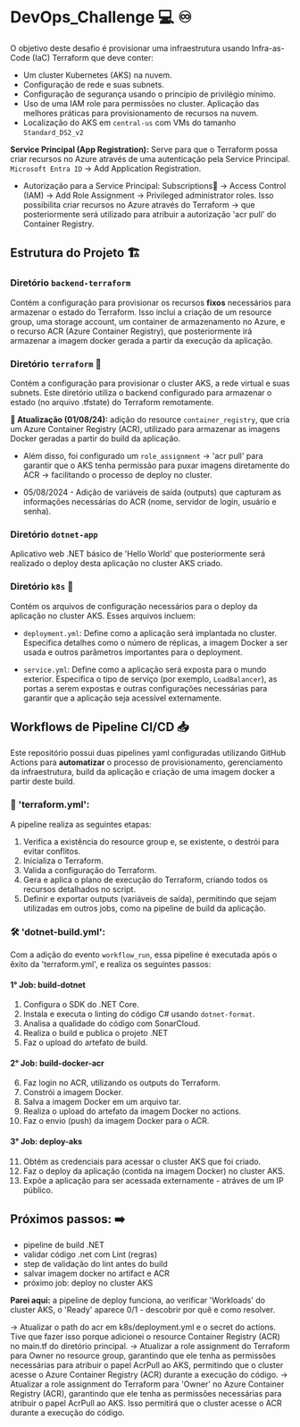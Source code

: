 # DevOps_Challenge 💻 ♾️
O objetivo deste desafio é provisionar uma infraestrutura usando Infra-as-Code (IaC) Terraform que deve conter:

- Um cluster Kubernetes (AKS) na nuvem. 
- Configuração de rede e suas subnets.
- Configuração de segurança usando o princípio de privilégio mínimo.
- Uso de uma IAM role para permissões no cluster.
Aplicação das melhores práticas para provisionamento de recursos na nuvem.
- Localização do AKS em `central-us` com VMs do tamanho `Standard_DS2_v2`

**Service Principal (App Registration):** Serve para que o Terraform possa criar recursos no Azure através de uma autenticação pela Service Principal. `Microsoft Entra ID` → Add Application Registration.

- Autorização para a Service Principal: Subscriptions🔑 → Access Control (IAM) → Add Role Assignment → Privileged administrator roles. Isso possibilita criar recursos no Azure através do Terraform → que posteriormente será utilizado para atribuir a autorização 'acr pull' do Container Registry.

## Estrutura do Projeto 🏗️

### Diretório `backend-terraform`
Contém a configuração para provisionar os recursos **fixos** necessários para armazenar o estado do Terraform. Isso inclui a criação de um resource group, uma storage account, um container de armazenamento no Azure, e o recurso ACR (Azure Container Registry), que posteriormente irá armazenar a imagem docker gerada a partir da execução da aplicação.

### Diretório `terraform` 🌱
Contém a configuração para provisionar o cluster AKS, a rede virtual e suas subnets. Este diretório utiliza o backend configurado para armazenar o estado (no arquivo .tfstate) do Terraform remotamente.

**🔵 Atualização (01/08/24):** adição do resource `container_registry`, que cria um Azure Container Registry (ACR), utilizado para armazenar as imagens Docker geradas a partir do build da aplicação.
- Além disso, foi configurado um `role_assignment` → 'acr pull' para garantir que o AKS tenha permissão para puxar imagens diretamente do ACR → facilitando o processo de deploy no cluster.

- 05/08/2024 - Adição de variáveis de saída (outputs) que capturam as informações necessárias do ACR (nome, servidor de login, usuário e senha).

### Diretório `dotnet-app`
Aplicativo web .NET básico de 'Hello World' que posteriormente será realizado o deploy desta aplicação no cluster AKS criado.

### Diretório `k8s` 🧭
Contém os arquivos de configuração necessários para o deploy da aplicação no cluster AKS. Esses arquivos incluem:
- `deployment.yml`: Define como a aplicação será implantada no cluster. Especifica detalhes como o número de réplicas, a imagem Docker a ser usada e outros parâmetros importantes para o deployment.

- `service.yml`: Define como a aplicação será exposta para o mundo exterior. Especifica o tipo de serviço (por exemplo, `LoadBalancer`), as portas a serem expostas e outras configurações necessárias para garantir que a aplicação seja acessível externamente.

## Workflows de Pipeline CI/CD 📥
Este repositório possui duas pipelines yaml configuradas utilizando GitHub Actions para **automatizar** o processo de provisionamento, gerenciamento da infraestrutura, build da aplicação e criação de uma imagem docker a partir deste build.

### 🧱 'terraform.yml': 
A pipeline realiza as seguintes etapas: 

1. Verifica a existência do resource group e, se existente, o destrói para evitar conflitos.
2. Inicializa o Terraform.
3. Valida a configuração do Terraform.
4. Gera e aplica o plano de execução do Terraform, criando todos os recursos detalhados no script.
5. Definir e exportar outputs (variáveis de saída), permitindo que sejam utilizadas em outros jobs, como na pipeline de build da aplicação.

### 🛠️ 'dotnet-build.yml': 
Com a adição do evento `workflow_run`, essa pipeline é executada após o êxito da 'terraform.yml', e realiza os seguintes passos:

#### 1° Job: build-dotnet
1. Configura o SDK do .NET Core.
2. Instala e executa o linting do código C# usando `dotnet-format`.
3. Analisa a qualidade do código com SonarCloud.
4. Realiza o build e publica o projeto .NET
5. Faz o upload do artefato de build.

#### 2° Job: build-docker-acr
6. Faz login no ACR, utilizando os outputs do Terraform.
7. Constrói a imagem Docker.
8. Salva a imagem Docker em um arquivo tar.
9. Realiza o upload do artefato da imagem Docker no actions.
10. Faz o envio (push) da imagem Docker para o ACR.

#### 3° Job: deploy-aks
11. Obtém as credenciais para acessar o cluster AKS que foi criado.
12. Faz o deploy da aplicação (contida na imagem Docker) no cluster AKS.
13. Expõe a aplicação para ser acessada externamente - atráves de um IP público.

## Próximos passos: ➡️
- pipeline de build .NET
- validar código .net com Lint (regras)
- step de validação do lint antes do build
- salvar imagem docker no artifact e ACR
- próximo job: deploy no cluster AKS

**Parei aqui:** a pipeline de deploy funciona, ao verificar 'Workloads' do cluster AKS, o 'Ready' aparece 0/1 - descobrir por quê e como resolver.

→ Atualizar o path do acr em k8s/deployment.yml e o secret do actions. Tive que fazer isso porque adicionei o resource Container Registry (ACR) no main.tf do diretório principal.
→ Atualizar a role assignment do Terraform para Owner no resource group, garantindo que ele tenha as permissões necessárias para atribuir o papel AcrPull ao AKS, permitindo que o cluster acesse o Azure Container Registry (ACR) durante a execução do código.
→ Atualizar a role assignment do Terraform para 'Owner' no Azure Container Registry (ACR), garantindo que ele tenha as permissões necessárias para atribuir o papel AcrPull ao AKS. Isso permitirá que o cluster acesse o ACR durante a execução do código.